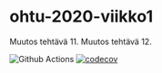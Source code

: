 # ohtu-2020-viikko1

Muutos tehtävä 11.
Muutos tehtävä 12.

![Github Actions](https://github.com/H4m5t3r/ohtu-2020-viikko1/workflows/Java%20CI%20with%20Gradle/badge.svg) [![codecov](https://codecov.io/gh/H4m5t3r/ohtu-2020-viikko1/branch/main/graph/badge.svg?token=DME6MGH50Y)](undefined)
